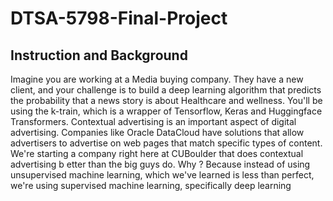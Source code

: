 # DTSA-5798-Final-Project

## Instruction and Background

Imagine you are working at a Media buying company. They have a new client, and your challenge is to build a deep learning algorithm that predicts the probability that a news story is about Healthcare and wellness. You'll be using the k-train, which is a wrapper of Tensorflow, Keras and Huggingface Transformers.
Contextual advertising is an important aspect of digital advertising. Companies like Oracle DataCloud have solutions that allow advertisers to advertise on web pages that match specific types of content. We're starting a company right here at CUBoulder that does contextual advertising b etter than the big guys do. Why ? Because instead of using unsupervised machine learning, which we've learned is less than perfect, we're using supervised machine learning, specifically deep learning 
